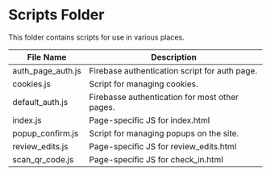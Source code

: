 # Scripts Folder

This folder contains scripts for use in various places.


| File Name         | Description                                   |
|-------------------|-----------------------------------------------|
| auth_page_auth.js | Firebase authentication script for auth page. |
| cookies.js        | Script for managing cookies.                  |
| default_auth.js   | Firebasse authentication for most other pages.|
| index.js          | Page-specific JS for index.html               |
| popup_confirm.js  | Script for managing popups on the site.       |
| review_edits.js   | Page-specific JS for review_edits.html        |
| scan_qr_code.js   | Page-specific JS for check_in.html            |
